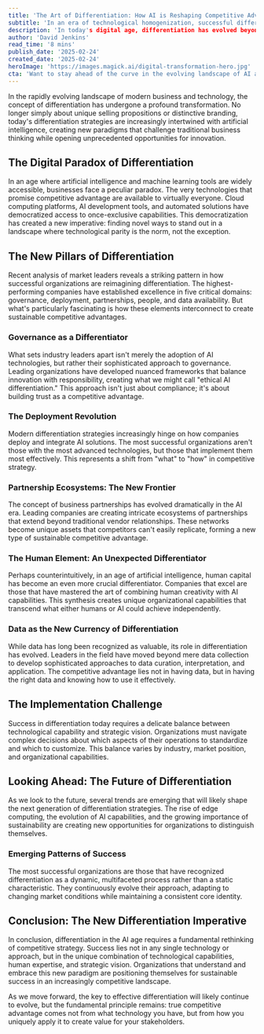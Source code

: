 ```yaml
---
title: 'The Art of Differentiation: How AI is Reshaping Competitive Advantage in the Digital Age'
subtitle: 'In an era of technological homogenization, successful differentiation has become both more challenging and more crucial than ever'
description: 'In today's digital age, differentiation has evolved beyond traditional strategies. While AI and machine learning tools are widely accessible, successful organizations are finding new ways to stand out through sophisticated governance, effective deployment, strategic partnerships, human capital optimization, and innovative data utilization. This article explores how companies can achieve sustainable competitive advantage in an era of technological homogenization.'
author: 'David Jenkins'
read_time: '8 mins'
publish_date: '2025-02-24'
created_date: '2025-02-24'
heroImage: 'https://images.magick.ai/digital-transformation-hero.jpg'
cta: 'Want to stay ahead of the curve in the evolving landscape of AI and business strategy? Follow us on LinkedIn for daily insights on how technology is reshaping competitive advantage in the digital age.'
---
```


In the rapidly evolving landscape of modern business and technology, the concept of differentiation has undergone a profound transformation. No longer simply about unique selling propositions or distinctive branding, today's differentiation strategies are increasingly intertwined with artificial intelligence, creating new paradigms that challenge traditional business thinking while opening unprecedented opportunities for innovation.

## The Digital Paradox of Differentiation

In an age where artificial intelligence and machine learning tools are widely accessible, businesses face a peculiar paradox. The very technologies that promise competitive advantage are available to virtually everyone. Cloud computing platforms, AI development tools, and automated solutions have democratized access to once-exclusive capabilities. This democratization has created a new imperative: finding novel ways to stand out in a landscape where technological parity is the norm, not the exception.

## The New Pillars of Differentiation

Recent analysis of market leaders reveals a striking pattern in how successful organizations are reimagining differentiation. The highest-performing companies have established excellence in five critical domains: governance, deployment, partnerships, people, and data availability. But what's particularly fascinating is how these elements interconnect to create sustainable competitive advantages.

### Governance as a Differentiator

What sets industry leaders apart isn't merely the adoption of AI technologies, but rather their sophisticated approach to governance. Leading organizations have developed nuanced frameworks that balance innovation with responsibility, creating what we might call "ethical AI differentiation." This approach isn't just about compliance; it's about building trust as a competitive advantage.

### The Deployment Revolution

Modern differentiation strategies increasingly hinge on how companies deploy and integrate AI solutions. The most successful organizations aren't those with the most advanced technologies, but those that implement them most effectively. This represents a shift from "what" to "how" in competitive strategy.

### Partnership Ecosystems: The New Frontier

The concept of business partnerships has evolved dramatically in the AI era. Leading companies are creating intricate ecosystems of partnerships that extend beyond traditional vendor relationships. These networks become unique assets that competitors can't easily replicate, forming a new type of sustainable competitive advantage.

### The Human Element: An Unexpected Differentiator

Perhaps counterintuitively, in an age of artificial intelligence, human capital has become an even more crucial differentiator. Companies that excel are those that have mastered the art of combining human creativity with AI capabilities. This synthesis creates unique organizational capabilities that transcend what either humans or AI could achieve independently.

### Data as the New Currency of Differentiation

While data has long been recognized as valuable, its role in differentiation has evolved. Leaders in the field have moved beyond mere data collection to develop sophisticated approaches to data curation, interpretation, and application. The competitive advantage lies not in having data, but in having the right data and knowing how to use it effectively.

## The Implementation Challenge

Success in differentiation today requires a delicate balance between technological capability and strategic vision. Organizations must navigate complex decisions about which aspects of their operations to standardize and which to customize. This balance varies by industry, market position, and organizational capabilities.

## Looking Ahead: The Future of Differentiation

As we look to the future, several trends are emerging that will likely shape the next generation of differentiation strategies. The rise of edge computing, the evolution of AI capabilities, and the growing importance of sustainability are creating new opportunities for organizations to distinguish themselves.

### Emerging Patterns of Success

The most successful organizations are those that have recognized differentiation as a dynamic, multifaceted process rather than a static characteristic. They continuously evolve their approach, adapting to changing market conditions while maintaining a consistent core identity.

## Conclusion: The New Differentiation Imperative

In conclusion, differentiation in the AI age requires a fundamental rethinking of competitive strategy. Success lies not in any single technology or approach, but in the unique combination of technological capabilities, human expertise, and strategic vision. Organizations that understand and embrace this new paradigm are positioning themselves for sustainable success in an increasingly competitive landscape.

As we move forward, the key to effective differentiation will likely continue to evolve, but the fundamental principle remains: true competitive advantage comes not from what technology you have, but from how you uniquely apply it to create value for your stakeholders.